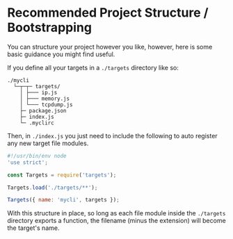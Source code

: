 # Recommended Project Structure / Bootstrapping

You can structure your project however you like, however, here is some basic guidance you might find useful.

If you define all your targets in a `./targets` directory like so:

```
./mycli
  └─┬─┬─ targets/
    │ ├─── ip.js
    │ ├─── memory.js
    │ └─── tcpdump.js
    ├─ package.json
    ├─ index.js
    └─ .myclirc
```

Then, in `./index.js` you just need to include the following to auto register any new target file modules.

```js
#!/usr/bin/env node
'use strict';

const Targets = require('targets');

Targets.load('./targets/**');

Targets({ name: 'mycli', targets });
```

With this structure in place, so long as each file module inside the `./targets` directory exports a function, the filename (minus the extension) will become the target's name.
